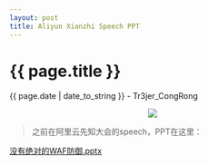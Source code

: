 ```yaml
---
layout: post
title: Aliyun Xianzhi Speech PPT
---
```


{{ page.title }}
================
<p class="date">{{ page.date | date_to_string }} - Tr3jer_CongRong</p>
<center>
<img src="https://blog-1252048719.cos.ap-shanghai.myqcloud.com/314bnrkc.png">
</center>


> 之前在阿里云先知大会的speech，PPT在这里：

<a target="_blank" href="https://blog-1252048719.cos.ap-shanghai.myqcloud.com/%E6%B2%A1%E6%9C%89%E7%BB%9D%E5%AF%B9%E7%9A%84waf%E9%98%B2%E5%BE%A1.pptx">没有绝对的WAF防御.pptx</a>